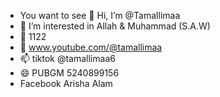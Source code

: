 - You want to see
👋 Hi, I’m @Tamallimaa
- 👀 I’m interested in Allah & Muhammad (S.A.W)
- 🌱 1122
- 💞️ www.youtube.com/@tamallimaa
- 📫 tiktok @tamallimaa6
- 😄 PUBGM 5240899156
- Facebook Arisha Alam
  
<!---

Tamallimaa/Tamallimaa is a ✨ special ✨ repository because Tamallimaa is a special priority 
--->
